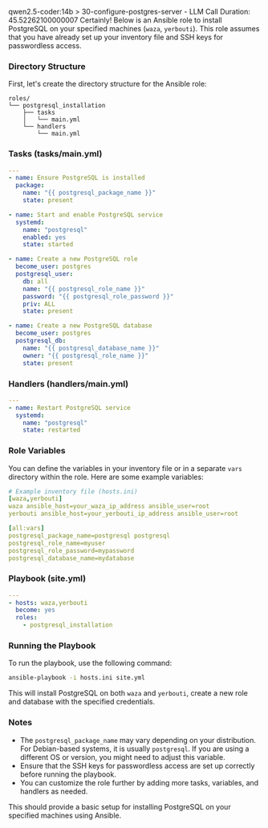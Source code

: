 qwen2.5-coder:14b > 30-configure-postgres-server - LLM Call Duration: 45.52262100000007
Certainly! Below is an Ansible role to install PostgreSQL on your specified machines (`waza`, `yerbouti`). This role assumes that you have already set up your inventory file and SSH keys for passwordless access.

### Directory Structure

First, let's create the directory structure for the Ansible role:

```
roles/
└── postgresql_installation
    ├── tasks
    │   └── main.yml
    └── handlers
        └── main.yml
```

### Tasks (tasks/main.yml)

```yaml
---
- name: Ensure PostgreSQL is installed
  package:
    name: "{{ postgresql_package_name }}"
    state: present

- name: Start and enable PostgreSQL service
  systemd:
    name: "postgresql"
    enabled: yes
    state: started

- name: Create a new PostgreSQL role
  become_user: postgres
  postgresql_user:
    db: all
    name: "{{ postgresql_role_name }}"
    password: "{{ postgresql_role_password }}"
    priv: ALL
    state: present

- name: Create a new PostgreSQL database
  become_user: postgres
  postgresql_db:
    name: "{{ postgresql_database_name }}"
    owner: "{{ postgresql_role_name }}"
    state: present
```

### Handlers (handlers/main.yml)

```yaml
---
- name: Restart PostgreSQL service
  systemd:
    name: "postgresql"
    state: restarted
```

### Role Variables

You can define the variables in your inventory file or in a separate `vars` directory within the role. Here are some example variables:

```yaml
# Example inventory file (hosts.ini)
[waza,yerbouti]
waza ansible_host=your_waza_ip_address ansible_user=root
yerbouti ansible_host=your_yerbouti_ip_address ansible_user=root

[all:vars]
postgresql_package_name=postgresql postgresql
postgresql_role_name=myuser
postgresql_role_password=mypassword
postgresql_database_name=mydatabase
```

### Playbook (site.yml)

```yaml
---
- hosts: waza,yerbouti
  become: yes
  roles:
    - postgresql_installation
```

### Running the Playbook

To run the playbook, use the following command:

```bash
ansible-playbook -i hosts.ini site.yml
```

This will install PostgreSQL on both `waza` and `yerbouti`, create a new role and database with the specified credentials.

### Notes

- The `postgresql_package_name` may vary depending on your distribution. For Debian-based systems, it is usually `postgresql`. If you are using a different OS or version, you might need to adjust this variable.
- Ensure that the SSH keys for passwordless access are set up correctly before running the playbook.
- You can customize the role further by adding more tasks, variables, and handlers as needed.

This should provide a basic setup for installing PostgreSQL on your specified machines using Ansible.